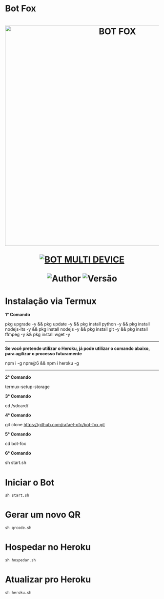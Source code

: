 # Bot Fox

<h1 align="center">
<p>
<img src= "https://user-images.githubusercontent.com/108157095/182037873-aac6bd48-f46d-4707-9767-2d925bce80f0.png" alt="BOT FOX" width="720">
</p>
</p>

<p align="center">
<a href="#"><img title="BOT MULTI DEVICE" src="https://img.shields.io/badge/BOT MULTI DEVICE-blue?&style=for-the-badge"></a>
</p>

<p align="center">
<img title="Author" src="https://img.shields.io/badge/Author-RAFAEL-orange.svg?style=for-the-badge&logo=github"></a>
<img title="Versão" src="https://img.shields.io/badge/Versão-2.0.0-orange.svg?style=for-the-badge&logo=github"></a>
</p>

# Instalação via Termux
**1° Comando**

pkg upgrade -y && pkg update -y && pkg install python -y && pkg install nodejs-lts -y && pkg install nodejs -y && pkg install git -y && pkg install ffmpeg -y && pkg install wget -y

---------------------------

**Se você pretende utilizar o Heroku, já pode utilizar o comando abaixo, para agilizar o processo futuramente**

npm i -g npm@6 && npm i heroku -g

---------------------------

**2° Comando**

termux-setup-storage

**3° Comando**

cd /sdcard/

**4° Comando**

git clone https://github.com/rafael-ofc/bot-fox.git

**5° Comando**

cd bot-fox

**6° Comando**

sh start.sh


# Iniciar o Bot
```
sh start.sh
```

# Gerar um novo QR
```
sh qrcode.sh
```

# Hospedar no Heroku
```
sh hospedar.sh
```

# Atualizar pro Heroku
```
sh heroku.sh
```
